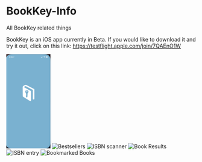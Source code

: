 # BookKey-Info
All BookKey related things

BookKey is an iOS app currently in Beta. If you would like to download it and try it out, click on this link: 
https://testflight.apple.com/join/7QAEnO1W

<img src="https://github.com/Clotonervo/BookKey-Info/blob/gh-pages/IMG_3431.jpg?raw=true" alt="Loading" height=250>
<img src="https://github.com/Clotonervo/BookKey-Info/blob/gh-pages/IMG_3432.jpg?raw=true" alt="Bestsellers" height=250>
<img src="https://github.com/Clotonervo/BookKey-Info/blob/gh-pages/IMG_3433.jpg?raw=true" alt="ISBN scanner" height=250>
<img src="https://github.com/Clotonervo/BookKey-Info/blob/gh-pages/IMG_3434.jpg?raw=true" alt="Book Results" height=250>
<img src="https://github.com/Clotonervo/BookKey-Info/blob/gh-pages/IMG_3435.jpg?raw=true" alt="ISBN entry" height=250>
<img src="https://github.com/Clotonervo/BookKey-Info/blob/gh-pages/IMG_3436.jpg?raw=true" alt="Bookmarked Books" height=250>
